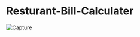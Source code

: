 # Resturant-Bill-Calculater
![Capture](https://user-images.githubusercontent.com/46546858/118426524-5b1fe300-b699-11eb-8779-5b9daa01d642.PNG)

